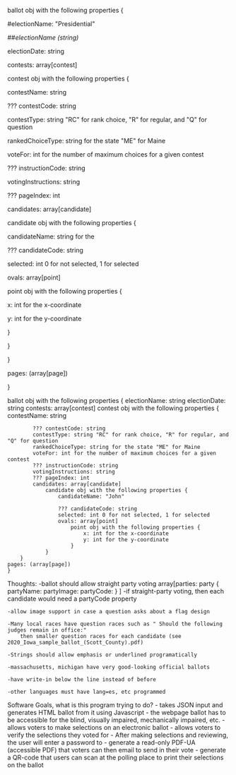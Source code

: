 ballot obj with the following properties {

#electionName: "Presidential"

##*electionName (string)*

electionDate: string

contests: array[contest]

contest obj with the following properties {

contestName: string

??? contestCode: string

contestType: string "RC" for rank choice, "R" for regular, and "Q" for question

rankedChoiceType: string for the state "ME" for Maine

voteFor: int for the number of maximum choices for a given contest

??? instructionCode: string

votingInstructions: string

??? pageIndex: int

candidates: array[candidate]

candidate obj with the following properties {

candidateName: string for the 

??? candidateCode: string

selected: int 0 for not selected, 1 for selected

ovals: array[point]

point obj with the following properties {

x: int for the x-coordinate

y: int for the y-coordinate

}

}			

}

pages: (array[page])

}
	

ballot obj with the following properties {
	electionName: string
	electionDate: string
	contests: array[contest]
		contest obj with the following properties {
			contestName: string 
			
			??? contestCode: string
			contestType: string "RC" for rank choice, "R" for regular, and "Q" for question
			rankedChoiceType: string for the state "ME" for Maine
			voteFor: int for the number of maximum choices for a given contest
			??? instructionCode: string
			votingInstructions: string
			??? pageIndex: int
			candidates: array[candidate]
				candidate obj with the following properties {
					candidateName: "John"
					
					??? candidateCode: string
					selected: int 0 for not selected, 1 for selected
					ovals: array[point]
						point obj with the following properties {
							x: int for the x-coordinate
							y: int for the y-coordinate
						}
				}			
		}
	pages: (array[page])
	}	
	
Thoughts:
	-ballot should allow straight party voting
		array[parties:
			party {
				partyName:
				partyImage:
				partyCode:
			}
		]
	-if straight-party voting, then each candidate would need a partyCode property
	
	-allow image support in case a question asks about a flag design
	
	-Many local races have question races such as " Should the following judges remain in office:"
		then smaller question races for each candidate (see 2020_Iowa_sample_ballot_(Scott_County).pdf)
		
	-Strings should allow emphasis or underlined programatically
	
	-massachusetts, michigan have very good-looking official ballots
	
	-have write-in below the line instead of before
	
	-other languages must have lang=es, etc programmed 
	
Software Goals, what is this program trying to do?
	- takes JSON input and generates HTML ballot from it using Javascript
	- the webpage ballot has to be accessible for the blind, visually impaired, mechanically impaired, etc.
	- allows voters to make selections on an electronic ballot
	- allows voters to verify the selections they voted for
	- After making selections and reviewing, the user will enter a password to 
	- generate a read-only PDF-UA (accessible PDF) that voters can then email to send in their vote
	- generate a QR-code that users can scan at the polling place to print their selections on the ballot
	
	

	
